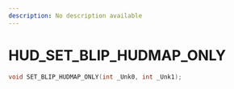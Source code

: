 ```yaml
---
description: No description available 
---
```


# HUD\_SET_BLIP_HUDMAP_ONLY

```cpp
void SET_BLIP_HUDMAP_ONLY(int _Unk0, int _Unk1);
```